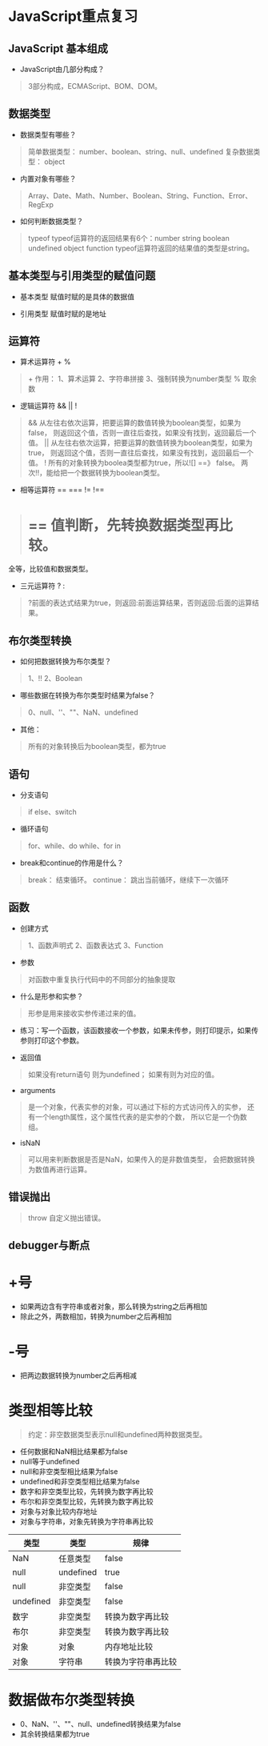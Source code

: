 # JavaScript重点复习

## JavaScript 基本组成

- JavaScript由几部分构成？
> 3部分构成，ECMAScript、BOM、DOM。

## 数据类型

- 数据类型有哪些？
> 简单数据类型：
number、boolean、string、null、undefined
复杂数据类型：
object

- 内置对象有哪些？
> Array、Date、Math、Number、Boolean、String、Function、Error、RegExp

- 如何判断数据类型？
> typeof 
typeof运算符的返回结果有6个：number string boolean undefined object function
typeof运算符返回的结果值的类型是string。

## 基本类型与引用类型的赋值问题

- 基本类型
赋值时赋的是具体的数据值

- 引用类型
赋值时赋的是地址

## 运算符

- 算术运算符 + %
> \+ 作用：
1、算术运算
2、字符串拼接
3、强制转换为number类型
> % 取余数

- 逻辑运算符 && || !
> && 
从左往右依次运算，把要运算的数值转换为boolean类型，如果为false，
则返回这个值，否则一直往后查找，如果没有找到，返回最后一个值。
> ||
从左往右依次运算，把要运算的数值转换为boolean类型，如果为true，
则返回这个值，否则一直往后查找，如果没有找到，返回最后一个值。
> !
所有的对象转换为boolea类型都为true，所以![] ==》 false。
两次!!，能给把一个数据转换为boolean类型。

- 相等运算符 == === != !==
> == 
值判断，先转换数据类型再比较。
> === 
全等，比较值和数据类型。

- 三元运算符 ? :
> ?前面的表达式结果为true，则返回:前面运算结果，否则返回:后面的运算结果。 

## 布尔类型转换

- 如何把数据转换为布尔类型？
> 1、!! 
2、Boolean

- 哪些数据在转换为布尔类型时结果为false？
> 0、null、''、""、NaN、undefined

- 其他：
> 所有的对象转换后为boolean类型，都为true

## 语句

- 分支语句
> if else、switch

- 循环语句
> for、while、do while、for in

- break和continue的作用是什么？
> break：
结束循环。
continue：
跳出当前循环，继续下一次循环

## 函数

- 创建方式
> 1、函数声明式
2、函数表达式
3、Function

- 参数
> 对函数中重复执行代码中的不同部分的抽象提取

- 什么是形参和实参？
> 形参是用来接收实参传递过来的值。

- 练习：写一个函数，该函数接收一个参数，如果未传参，则打印提示，如果传参则打印这个参数。

- 返回值
> 如果没有return语句 则为undefined；
如果有则为对应的值。

- arguments
> 是一个对象，代表实参的对象，可以通过下标的方式访问传入的实参，
还有一个length属性，这个属性代表的是实参的个数，
所以它是一个伪数组。

- isNaN
> 可以用来判断数据是否是NaN，如果传入的是非数值类型，
会把数据转换为数值再进行运算。

## 错误抛出
> throw 
自定义抛出错误。

## debugger与断点

# +号
- 如果两边含有字符串或者对象，那么转换为string之后再相加
- 除此之外，两数相加，转换为number之后再相加

# -号
- 把两边数据转换为number之后再相减

# 类型相等比较
> 约定：非空数据类型表示null和undefined两种数据类型。

- 任何数据和NaN相比结果都为false
- null等于undefined
- null和非空类型相比结果为false
- undefined和非空类型相比结果为false
- 数字和非空类型比较，先转换为数字再比较
- 布尔和非空类型比较，先转换为数字再比较
- 对象与对象比较内存地址
- 对象与字符串，对象先转换为字符串再比较

类型 | 类型 | 规律
---|---|---
NaN | 任意类型 | false
null | undefined | true
null | 非空类型 | false
undefined | 非空类型 | false
数字 | 非空类型 | 转换为数字再比较
布尔 | 非空类型 | 转换为数字再比较
对象 | 对象 | 内存地址比较
对象 | 字符串 | 转换为字符串再比较

# 数据做布尔类型转换
- 0、NaN、''、""、null、undefined转换结果为false
- 其余转换结果都为true

